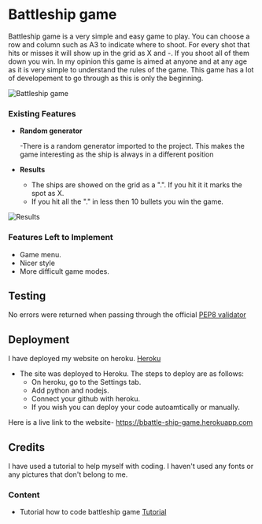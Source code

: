 # Battleship game

Battleship game is a very simple and easy game to play. You can choose a row and column such as A3 to indicate where to shoot. For every shot that hits or misses it will show up in the grid as X and -. If you shoot all of them down you win. In my opinion this game is aimed at anyone and at any age as it is very simple to understand the rules of the game. This game has a lot of developement to go through as this is only the beginning.

![Battleship game](https://github.com/Kacper015/battleship-game/blob/82b6fca58c5ab96cdea66338cf2b03556661f7b3/Media%20File/Battleships.png)

### Existing Features

- __Random generator__
  
  -There is a random generator imported to the project. This makes the game interesting as the ship is always in a different position
 
- __Results__

  - The ships are showed on the grid as a ".". If you hit it it marks the spot as X.
  - If you hit all the "." in less then 10 bullets you win the game. 

![Results](https://github.com/Kacper015/battleship-game/blob/4cc47430559fcd59fe5016c0bdf3be0cf106e60c/Media%20File/Battleships%20missed%20shot.png)


### Features Left to Implement

- Game menu.
- Nicer style 
- More difficult game modes. 

## Testing 

No errors were returned when passing through the official [PEP8 validator](https://pep8online.com/)

## Deployment

I have deployed my website on heroku. [Heroku](https://heroku.com/)

- The site was deployed to Heroku. The steps to deploy are as follows: 
  - On heroku, go to the Settings tab.
  - Add python and nodejs.
  - Connect your github with heroku. 
  - If you wish you can deploy your code autoamtically or manually. 

Here is a live link to the website- https://bbattle-ship-game.herokuapp.com


## Credits 

I have used a tutorial to help myself with coding. I haven't used any fonts or any pictures that don't belong to me.

### Content 

- Tutorial how to code battleship game [Tutorial](https://youtu.be/tF1WRCrd_HQ)

